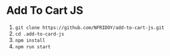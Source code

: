 # Add To Cart JS 

1. ```git clone https://github.com/NFRIDOY/add-to-cart-js.git```
2. ```cd .add-to-card-js```
3. ```npm install```
4. ```npm run start```
